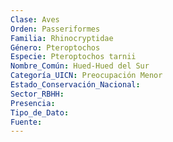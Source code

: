 ```yaml
---
Clase: Aves
Orden: Passeriformes
Familia: Rhinocryptidae
Género: Pteroptochos
Especie: Pteroptochos tarnii
Nombre_Común: Hued-Hued del Sur
Categoría_UICN: Preocupación Menor
Estado_Conservación_Nacional: 
Sector_RBHH: 
Presencia: 
Tipo_de_Dato: 
Fuente: 
---
```

